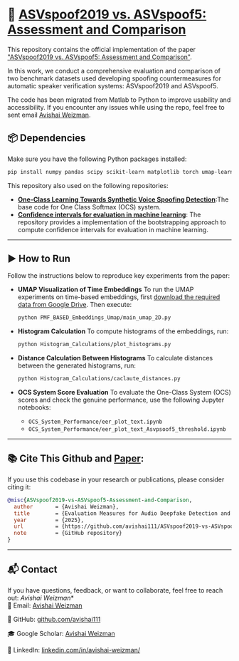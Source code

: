 # 📄 [ASVspoof2019 vs. ASVspoof5: Assessment and Comparison](https://arxiv.org/abs/2505.15911)


This repository contains the official implementation of the paper ["ASVspoof2019 vs. ASVspoof5: Assessment and Comparison"](https://arxiv.org/abs/2505.15911).

In this work, we conduct a comprehensive evaluation and comparison of two benchmark datasets used developing spoofing countermeasures for automatic speaker verification systems: ASVspoof2019 and ASVspoof5. 

The code has been migrated from Matlab to Python to improve usability and accessibility. If you encounter any issues while using the repo, feel free to sent email [Avishai Weizman](mailto:wavishay@post.bgu.ac.il).
## 📦 Dependencies

Make sure you have the following Python packages installed:

```bash
pip install numpy pandas scipy scikit-learn matplotlib torch umap-learn confidence_intervals scipy 
```

This repository also used on the following repositories:

* [**One-Class Learning Towards Synthetic Voice Spoofing Detection**](https://github.com/yzyouzhang/AIR-ASVspoof):The base code for One Class Softmax (OCS) system. 
* [**Confidence intervals for evaluation in machine learning**](https://github.com/luferrer/ConfidenceIntervals): The repository provides a implementation of the bootstrapping approach to compute confidence intervals for evaluation in machine learning. 

---

## ▶️ How to Run

Follow the instructions below to reproduce key experiments from the paper:

* **UMAP Visualization of Time Embeddings**
  To run the UMAP experiments on time-based embeddings, first [download the required data from Google Drive](https://drive.google.com/file/d/1TTY5BggaaUn4laQr2TmefT_83FoJBaf7/view?usp=drive_link). Then execute:

  ```bash
  python PMF_BASED_Embeddings_Umap/main_umap_2D.py
  ```

* **Histogram Calculation**
  To compute histograms of the embeddings, run:

  ```bash
  python Histogram_Calculations/plot_histograms.py
  ```

* **Distance Calculation Between Histograms**
  To calculate distances between the generated histograms, run:

  ```bash
  python Histogram_Calculations/caclaute_distances.py
  ```

* **OCS System Score Evaluation**
  To evaluate the One-Class System (OCS) scores and check the genuine performance, use the following Jupyter notebooks:

  * `OCS_System_Performance/eer_plot_text.ipynb`
  * `OCS_System_Performance/eer_plot_text_Asvpsoof5_threshold.ipynb`

---

## 📚 Cite This Github and [Paper](https://arxiv.org/abs/2505.15911):

If you use this codebase in your research or publications, please consider citing it:

```bibtex
@misc{ASVspoof2019-vs-ASVspoof5-Assessment-and-Comparison,
  author       = {Avishai Weizman},
  title        = {Evaluation Measures for Audio Deepfake Detection and Speaker Verification},
  year         = {2025},
  url          = {https://github.com/avishai111/ASVspoof2019-vs-ASVspoof5-Assessment-and-Comparison},
  note         = {GitHub repository}
}
```

---

## 📬 Contact

If you have questions, feedback, or want to collaborate, feel free to reach out:
*Avishai Weizman**  
 📧 Email: [Avishai Weizman](mailto:wavishay@post.bgu.ac.il)  

 🔗 GitHub: [github.com/avishai111](https://github.com/avishai111)

 🎓 Google Scholar: [Avishai Weizman](https://scholar.google.com/citations?hl=iw&user=vWlnVpUAAAAJ)  
 
 💼 LinkedIn: [linkedin.com/in/avishai-weizman/](https://www.linkedin.com/in/avishai-weizman/)
 
